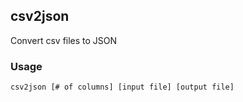 ## csv2json

Convert csv files to JSON
### Usage

```
csv2json [# of columns] [input file] [output file]
```

